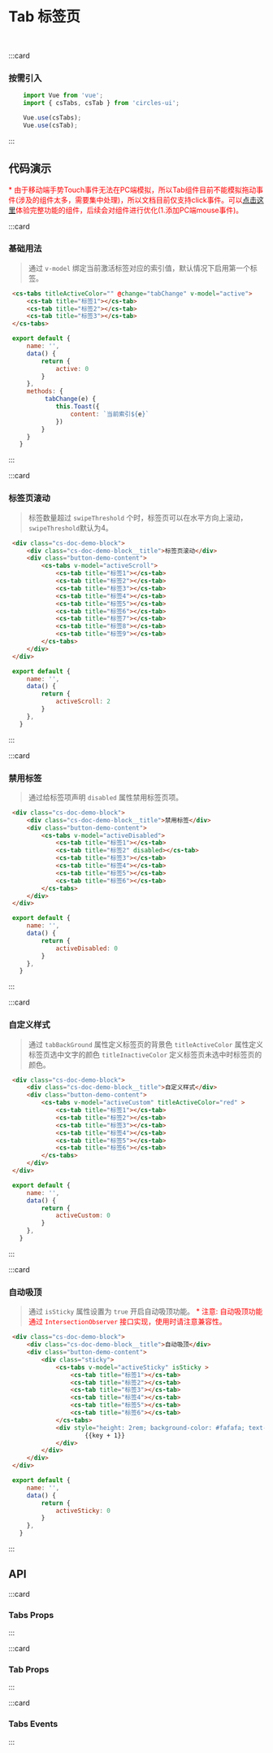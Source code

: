 # Tab 标签页
<br/>

:::card
   ### 按需引入

   ```js
       import Vue from 'vue';
       import { csTabs, csTab } from 'circles-ui';

       Vue.use(csTabs);
       Vue.use(csTab);
   ```
:::

## 代码演示
<font color=red> * 由于移动端手势Touch事件无法在PC端模拟，所以Tab组件目前不能模拟拖动事件(涉及的组件太多，需要集中处理)，所以文档目前仅支持click事件。可以[点击这里](https://sudong0701.github.io/circles-UI-docs/#/demo/tab)体验完整功能的组件，后续会对组件进行优化(1.添加PC端mouse事件)。</font>

:::card
### 基础用法
> 通过 `v-model` 绑定当前激活标签对应的索引值，默认情况下启用第一个标签。
   ```html
    <cs-tabs titleActiveColor="" @change="tabChange" v-model="active">
        <cs-tab title="标签1"></cs-tab>
        <cs-tab title="标签2"></cs-tab>
        <cs-tab title="标签3"></cs-tab>
    </cs-tabs>
   ```
   ```js
    export default {
        name: '',
        data() {
            return {
                active: 0
            }
        },
        methods: {
             tabChange(e) {
                this.Toast({
                    content: `当前索引${e}`
                })
            }
        }
      }
   ```
:::

:::card
### 标签页滚动
> 标签数量超过 `swipeThreshold` 个时，标签页可以在水平方向上滚动，`swipeThreshold`默认为4。
   ```html
    <div class="cs-doc-demo-block">
        <div class="cs-doc-demo-block__title">标签页滚动</div>
        <div class="button-demo-content">
            <cs-tabs v-model="activeScroll">
                <cs-tab title="标签1"></cs-tab>
                <cs-tab title="标签2"></cs-tab>
                <cs-tab title="标签3"></cs-tab>
                <cs-tab title="标签4"></cs-tab>
                <cs-tab title="标签5"></cs-tab>
                <cs-tab title="标签6"></cs-tab>
                <cs-tab title="标签7"></cs-tab>
                <cs-tab title="标签8"></cs-tab>
                <cs-tab title="标签9"></cs-tab>
            </cs-tabs>
        </div>
    </div>
   ```
   ```js
    export default {
        name: '',
        data() {
            return {
                activeScroll: 2
            }
        },
      }
   ```
:::

:::card
### 禁用标签
> 通过给标签项声明 `disabled` 属性禁用标签页项。
   ```html
    <div class="cs-doc-demo-block">
        <div class="cs-doc-demo-block__title">禁用标签</div>
        <div class="button-demo-content">
            <cs-tabs v-model="activeDisabled">
                <cs-tab title="标签1"></cs-tab>
                <cs-tab title="标签2" disabled></cs-tab>
                <cs-tab title="标签3"></cs-tab>
                <cs-tab title="标签4"></cs-tab>
                <cs-tab title="标签5"></cs-tab>
                <cs-tab title="标签6"></cs-tab>
            </cs-tabs>
        </div>
    </div>
   ```
   ```js
    export default {
        name: '',
        data() {
            return {
                activeDisabled: 0
            }
        },
      }
   ```
:::

:::card
### 自定义样式
> 通过 `tabBackGround` 属性定义标签页的背景色 `titleActiveColor` 属性定义标签页选中文字的颜色 `titleInactiveColor` 定义标签页未选中时标签页的颜色。
   ```html
    <div class="cs-doc-demo-block">
        <div class="cs-doc-demo-block__title">自定义样式</div>
        <div class="button-demo-content">
            <cs-tabs v-model="activeCustom" titleActiveColor="red" >
                <cs-tab title="标签1"></cs-tab>
                <cs-tab title="标签2"></cs-tab>
                <cs-tab title="标签3"></cs-tab>
                <cs-tab title="标签4"></cs-tab>
                <cs-tab title="标签5"></cs-tab>
                <cs-tab title="标签6"></cs-tab>
            </cs-tabs>
        </div>
    </div>
   ```
   ```js
    export default {
        name: '',
        data() {
            return {
                activeCustom: 0
            }
        },
      }
   ```
:::

:::card
### 自动吸顶
> 通过 `isSticky` 属性设置为 `true` 开启自动吸顶功能。<font color=red> * 注意: 自动吸顶功能通过 `IntersectionObserver` 接口实现，使用时请注意兼容性。</font>
   ```html
    <div class="cs-doc-demo-block">
        <div class="cs-doc-demo-block__title">自动吸顶</div>
        <div class="button-demo-content">
            <div class="sticky">
                <cs-tabs v-model="activeSticky" isSticky >
                    <cs-tab title="标签1"></cs-tab>
                    <cs-tab title="标签2"></cs-tab>
                    <cs-tab title="标签3"></cs-tab>
                    <cs-tab title="标签4"></cs-tab>
                    <cs-tab title="标签5"></cs-tab>
                    <cs-tab title="标签6"></cs-tab>
                </cs-tabs>
                <div style="height: 2rem; background-color: #fafafa; text-align: center; line-height: 2rem" v-for="(item, key) in 15">
                        {{key + 1}}
                </div>
            </div>
        </div>
    </div>
   ```
   ```js
    export default {
        name: '',
        data() {
            return {
                activeSticky: 0
            }
        },
      }
   ```
:::

## API

:::card
### Tabs Props

   <template>
   <el-table
        :data="apiData"
        stripe
        border
        style="width: 100%">
        <el-table-column
          prop="name"
          label="参数"
          width="180">
        </el-table-column>
        <el-table-column
          prop="remake"
          label="说明"
          >
        </el-table-column>
        <el-table-column
          prop="type"
          label="类型"
          width="130">
        </el-table-column>
        <el-table-column
             prop="default"
             label="默认值"
             width="150">
        </el-table-column>
      </el-table>
</template>
<script>
export default {
  data () {
    return {
      apiData: [{
                  name: 'v-model(active)',
                  remake: '当前所在的标签页的下标',
                  type: 'String | Number',
                  default: '0'
                },
                {
                  name: 'swipeThreshold',
                  remake: '标签页滚动的阈值(即大于该值启用标签页滚动功能)',
                  type: 'String | Number',
                  default: '4'
                },
                {
                  name: 'isSticky',
                  remake: '是否开启自动吸顶',
                  type: 'Boolean',
                  default: "false"
                },
                {
                  name: 'tabBackGround',
                  remake: '标签页的背景颜色',
                  type: 'String',
                  default: "'#fff'"
                },
                {
                  name: 'titleActiveColor',
                  remake: '标签页选中时文字的颜色',
                  type: 'String',
                  default: "'#1989FA'"
                },
                {
                  name: 'titleInactiveColor',
                  remake: '标签页未选中时文字的颜色',
                  type: 'String',
                  default: "'#333'"
                }
                ],
                eventData: [
                {
                  name: 'change',
                  remake: '标签页选中项改变时触发',
                  param: 'event: Number(当前选中项的索引)'
                }
                ],
                apiItemData: [
                    {
                        name: 'title',
                        remake: '标签页的标题',
                        type: 'String | Number',
                        default: "''" 
                    },
                    {
                        name: 'disabled',
                        remake: '是否禁用标签页',
                        type: 'Boolean',
                        default: "false" 
                    }
                ]
    }
  }
}
</script>
:::

:::card
### Tab Props

   <template>
   <el-table
        :data="apiItemData"
        stripe
        border
        style="width: 100%">
        <el-table-column
          prop="name"
          label="参数"
          width="180">
        </el-table-column>
        <el-table-column
          prop="remake"
          label="说明"
          >
        </el-table-column>
        <el-table-column
          prop="type"
          label="类型"
          width="130">
        </el-table-column>
        <el-table-column
             prop="default"
             label="默认值"
             width="150">
        </el-table-column>
      </el-table>
</template>
:::

:::card
### Tabs Events

<template>
   <el-table
        :data="eventData"
        stripe
        border
        style="width: 100%">
        <el-table-column
          prop="name"
          label="事件名"
          width="180">
        </el-table-column>
        <el-table-column
          prop="remake"
          label="说明"
          >
        </el-table-column>
        <el-table-column
          prop="param"
          label="回调参数"
          width="240">
        </el-table-column>
      </el-table>
    </template>
:::

